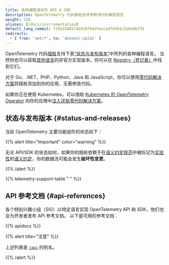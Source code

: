 ```yaml
---
title: 各种编程语言的 API & SDK
description: OpenTelemetry 代码插桩支持多种流行的编程语言
weight: 250
aliases: [/docs/instrumentation]
default_lang_commit: f35b3300574b428f94dfeeca970d93c5a6ddbf35
redirects:
  - { from: 'net/*', to: 'dotnet/:splat' }
---
```


OpenTelemetry 代码[插桩][instrumentation]支持下表[“状态与发布版本”](#status-and-releases)中所列的各种编程语言。
当然你也可以获取[其他语言](/docs/languages/other)的非官方实现版本。你可以在 [Registry（登记表）](/ecosystem/registry/)中找到它们。

对于 Go、.NET、PHP、Python、Java 和 JavaScript，你可以使用[零代码解决方案](/docs/zero-code)将插桩添加到你的应用，无需修改代码。

如果你正在使用 Kubernetes，可以借助 [Kubernetes 的 OpenTelemetry Operator][otel-op] 向你的应用中[注入这些零代码解决方案][zero-code]。

## 状态与发布版本 {#status-and-releases}

当前 OpenTelemetry 主要功能组件的状态如下：

{{% alert title="Important" color="warning" %}}

无论 API/SDK 的状态如何，如果你的插桩依赖于在[语义约定规范][semantic conventions specification]中被标记为[实验性][Experimental]的[语义约定][semantic conventions]，你的数据流可能会发生**破坏性变更**。

[semantic conventions]: /docs/concepts/semantic-conventions/
[Experimental]: /docs/specs/otel/document-status/
[semantic conventions specification]: /docs/specs/semconv/

{{% /alert %}}

{{% telemetry-support-table " " %}}

## API 参考文档 {#api-references}

各个特别兴趣小组（SIG）以特定语言实现 OpenTelemetry API 和 SDK，他们也会为开发者发布 API 参考文档。
以下是可用的参考文档：

{{% apidocs %}}

{{% alert title="注意" %}}

上述列表是 [`/api`](/api) 的别名。

{{% /alert %}}

[zero-code]: /docs/platforms/kubernetes/operator/automatic/
[instrumentation]: /docs/concepts/instrumentation/
[otel-op]: /docs/platforms/kubernetes/operator/
